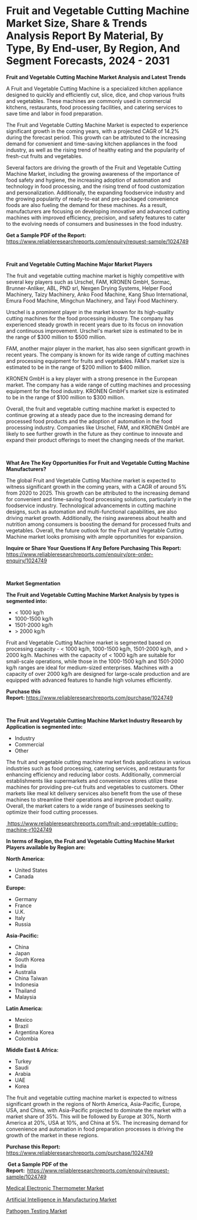 <p><h1>Fruit and Vegetable Cutting Machine Market Size, Share & Trends Analysis Report By Material, By Type, By End-user, By Region, And Segment Forecasts, 2024 - 2031</h1></p><p><strong>Fruit and Vegetable Cutting Machine Market Analysis and Latest Trends</strong></p>
<p><p>A Fruit and Vegetable Cutting Machine is a specialized kitchen appliance designed to quickly and efficiently cut, slice, dice, and chop various fruits and vegetables. These machines are commonly used in commercial kitchens, restaurants, food processing facilities, and catering services to save time and labor in food preparation.</p><p>The Fruit and Vegetable Cutting Machine Market is expected to experience significant growth in the coming years, with a projected CAGR of 14.2% during the forecast period. This growth can be attributed to the increasing demand for convenient and time-saving kitchen appliances in the food industry, as well as the rising trend of healthy eating and the popularity of fresh-cut fruits and vegetables.</p><p>Several factors are driving the growth of the Fruit and Vegetable Cutting Machine Market, including the growing awareness of the importance of food safety and hygiene, the increasing adoption of automation and technology in food processing, and the rising trend of food customization and personalization. Additionally, the expanding foodservice industry and the growing popularity of ready-to-eat and pre-packaged convenience foods are also fueling the demand for these machines. As a result, manufacturers are focusing on developing innovative and advanced cutting machines with improved efficiency, precision, and safety features to cater to the evolving needs of consumers and businesses in the food industry.</p></p>
<p><strong>Get a Sample PDF of the Report:&nbsp;</strong> <a href="https://www.reliableresearchreports.com/enquiry/request-sample/1024749">https://www.reliableresearchreports.com/enquiry/request-sample/1024749</a></p>
<p>&nbsp;</p>
<p><strong>Fruit and Vegetable Cutting Machine Major Market Players</strong></p>
<p><p>The fruit and vegetable cutting machine market is highly competitive with several key players such as Urschel, FAM, KRONEN GmbH, Sormac, Brunner-Anliker, ABL, PND srl, Nexgen Drying Systems, Helper Food Machinery, Taizy Machinery, Anko Food Machine, Kang Shuo International, Emura Food Machine, Mingchun Machinery, and Taiyi Food Machinery. </p><p>Urschel is a prominent player in the market known for its high-quality cutting machines for the food processing industry. The company has experienced steady growth in recent years due to its focus on innovation and continuous improvement. Urschel's market size is estimated to be in the range of $300 million to $500 million.</p><p>FAM, another major player in the market, has also seen significant growth in recent years. The company is known for its wide range of cutting machines and processing equipment for fruits and vegetables. FAM's market size is estimated to be in the range of $200 million to $400 million.</p><p>KRONEN GmbH is a key player with a strong presence in the European market. The company has a wide range of cutting machines and processing equipment for the food industry. KRONEN GmbH's market size is estimated to be in the range of $100 million to $300 million.</p><p>Overall, the fruit and vegetable cutting machine market is expected to continue growing at a steady pace due to the increasing demand for processed food products and the adoption of automation in the food processing industry. Companies like Urschel, FAM, and KRONEN GmbH are likely to see further growth in the future as they continue to innovate and expand their product offerings to meet the changing needs of the market.</p></p>
<p>&nbsp;</p>
<p><strong>What Are The Key Opportunities For Fruit and Vegetable Cutting Machine Manufacturers?</strong></p>
<p><p>The global Fruit and Vegetable Cutting Machine market is expected to witness significant growth in the coming years, with a CAGR of around 5% from 2020 to 2025. This growth can be attributed to the increasing demand for convenient and time-saving food processing solutions, particularly in the foodservice industry. Technological advancements in cutting machine designs, such as automation and multi-functional capabilities, are also driving market growth. Additionally, the rising awareness about health and nutrition among consumers is boosting the demand for processed fruits and vegetables. Overall, the future outlook for the Fruit and Vegetable Cutting Machine market looks promising with ample opportunities for expansion.</p></p>
<p><strong>Inquire or Share Your Questions If Any Before Purchasing This Report:</strong> <a href="https://www.reliableresearchreports.com/enquiry/pre-order-enquiry/1024749">https://www.reliableresearchreports.com/enquiry/pre-order-enquiry/1024749</a></p>
<p>&nbsp;</p>
<p><strong>Market Segmentation</strong></p>
<p><strong>The Fruit and Vegetable Cutting Machine Market Analysis by types is segmented into:</strong></p>
<p><ul><li>< 1000 kg/h</li><li>1000-1500 kg/h</li><li>1501-2000 kg/h</li><li>> 2000 kg/h</li></ul></p>
<p><p>Fruit and Vegetable Cutting Machine market is segmented based on processing capacity - < 1000 kg/h, 1000-1500 kg/h, 1501-2000 kg/h, and > 2000 kg/h. Machines with the capacity of < 1000 kg/h are suitable for small-scale operations, while those in the 1000-1500 kg/h and 1501-2000 kg/h ranges are ideal for medium-sized enterprises. Machines with a capacity of over 2000 kg/h are designed for large-scale production and are equipped with advanced features to handle high volumes efficiently.</p></p>
<p><strong>Purchase this Report:&nbsp;</strong><a href="https://www.reliableresearchreports.com/purchase/1024749">https://www.reliableresearchreports.com/purchase/1024749</a></p>
<p>&nbsp;</p>
<p><strong>The Fruit and Vegetable Cutting Machine Market Industry Research by Application is segmented into:</strong></p>
<p><ul><li>Industry</li><li>Commercial</li><li>Other</li></ul></p>
<p><p>The fruit and vegetable cutting machine market finds applications in various industries such as food processing, catering services, and restaurants for enhancing efficiency and reducing labor costs. Additionally, commercial establishments like supermarkets and convenience stores utilize these machines for providing pre-cut fruits and vegetables to customers. Other markets like meal kit delivery services also benefit from the use of these machines to streamline their operations and improve product quality. Overall, the market caters to a wide range of businesses seeking to optimize their food cutting processes.</p></p>
<p><a href="https://www.reliableresearchreports.com/fruit-and-vegetable-cutting-machine-r1024749">&nbsp;https://www.reliableresearchreports.com/fruit-and-vegetable-cutting-machine-r1024749</a></p>
<p><strong>In terms of Region, the Fruit and Vegetable Cutting Machine Market Players available by Region are:</strong></p>
<p>
    <p> <strong> North America: </strong>
        <ul>
            <li>United States</li>
            <li>Canada</li>
        </ul>
        </p> 
    <p> <strong> Europe: </strong>
        <ul>
            <li>Germany</li>
            <li>France</li>
            <li>U.K.</li>
            <li>Italy</li>
            <li>Russia</li>
        </ul>
        </p> 
    <p> <strong> Asia-Pacific: </strong>
        <ul>
            <li>China</li>
            <li>Japan</li>
            <li>South Korea</li>
            <li>India</li>
            <li>Australia</li>
            <li>China Taiwan</li>
            <li>Indonesia</li>
            <li>Thailand</li>
            <li>Malaysia</li>
        </ul>
        </p> 
    <p> <strong> Latin America: </strong>
        <ul>
            <li>Mexico</li>
            <li>Brazil</li>
            <li>Argentina Korea</li>
            <li>Colombia</li>
        </ul>
        </p> 
    <p> <strong> Middle East & Africa: </strong>
        <ul>
            <li>Turkey</li>
            <li>Saudi</li>
            <li>Arabia</li>
            <li>UAE</li>
            <li>Korea</li>
        </ul>
    </p>
    </p>
<p><p>The fruit and vegetable cutting machine market is expected to witness significant growth in the regions of North America, Asia-Pacific, Europe, USA, and China, with Asia-Pacific projected to dominate the market with a market share of 35%. This will be followed by Europe at 30%, North America at 20%, USA at 10%, and China at 5%. The increasing demand for convenience and automation in food preparation processes is driving the growth of the market in these regions.</p></p>
<p><strong>Purchase this Report: </strong><a href="https://www.reliableresearchreports.com/purchase/1024749">https://www.reliableresearchreports.com/purchase/1024749</a></p>
<p>&nbsp;<strong>Get a Sample PDF of the Report:&nbsp;&nbsp;</strong><a href="https://www.reliableresearchreports.com/enquiry/request-sample/1024749">https://www.reliableresearchreports.com/enquiry/request-sample/1024749</a></p>
<p><strong></strong></p>
<p><p><a href="https://www.linkedin.com/pulse/medical-electronic-thermometer-market-trends-forecast-competitive-le6ee">Medical Electronic Thermometer Market</a></p><p><a href="https://www.linkedin.com/pulse/artificial-intelligence-manufacturing-market-size-trends-complete-13qoe">Artificial Intelligence in Manufacturing Market</a></p><p><a href="https://www.linkedin.com/pulse/pathogen-testing-market-size-trends-complete-industry-overview-k3lge">Pathogen Testing Market</a></p></p>
